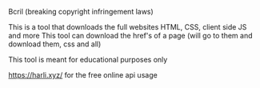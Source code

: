 Bcril (breaking copyright infringement laws)

This is a tool that downloads the full websites HTML, CSS, client side JS and more
This tool can download the href's of a page (will go to them and download them, css and all)

This tool is meant for educational purposes only 

https://harli.xyz/ for the free online api usage

